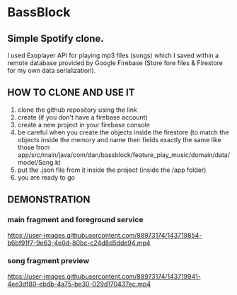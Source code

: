 # BassBlock

## Simple Spotify clone. 
I used Exoplayer API for playing mp3 files (songs) 
which I saved within a remote database provided by Google Firebase (Store fore files & 
Firestore for my own data serialization).

## HOW TO CLONE AND USE IT
1. clone the github repository using the link
2. create (if you don't have a firebase account)
3. create a new project in your firebase console
4. be careful when you create the objects inside the firestore (to match the objects inside the memory and name their fields exactly the same like those from app/src/main/java/com/dan/bassblock/feature_play_music/domain/data/model/Song.kt 
6. put the .json file from it inside the project (inside the /app folder)
7. you are ready to go

## DEMONSTRATION

### main fragment and foreground service

https://user-images.githubusercontent.com/88973174/143719854-b6bf91f7-9e63-4e0d-80bc-c24d8d5dde94.mp4




### song fragment preview

https://user-images.githubusercontent.com/88973174/143719941-4ee3df80-ebdb-4a75-be30-029d170437ec.mp4

